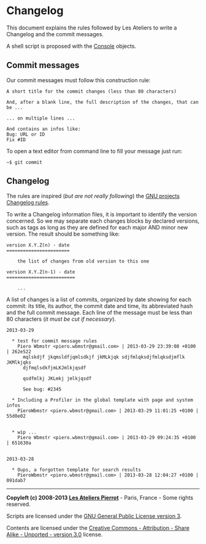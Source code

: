 Changelog
=========

This document explains the rules followed by Les Ateliers to write a Changelog and the
commit messages.

A shell script is proposed with the [Console](Console.md) objects.


Commit messages
---------------

Our commit messages must follow this construction rule:

    A short title for the commit changes (less than 80 characters)
    
    And, after a blank line, the full description of the changes, that can be ...
    
    ... on multiple lines ...
    
    And contains an infos like:
    Bug: URL or ID
    Fix #ID

To open a text editor from command line to fill your message just run:

    ~$ git commit


Changelog
---------

The rules are inspired (*but are not really following*) the [GNU projects Changelog rules](http://www.gnu.org/prep/standards/html_node/Change-Logs.html#Change-Logs).

To write a Changelog information files, it is important to identify the version concerned.
So we may separate each changes blocks by declared versions, such as tags as long as they
are defined for each major AND minor new version. The result should be something like:

    version X.Y.Z(n) - date
    =======================
    
        the list of changes from old version to this one
    
    version X.Y.Z(n-1) - date
    =========================

        ...

A list of changes is a list of commits, organized by date showing for each commit: its title,
its author, the commit date and time, its abbreviated hash and the full commit message. Each
line of the message must be less than 80 characters (*it must be cut if necessary*).

    2013-03-29

      * test for commit message rules
        Piero Wbmstr <piero.wbmstr@gmail.com> | 2013-03-29 23:39:08 +0100 | 262e522
          mqlskdjf jkqmsldfjqmlsdkjf jkMLkjqk sdjfmlqksdjfmlqksdjmflk JKMlkjqks
          djfmqlsdkfjmLKJmlkjqsdf
          
          qsdfmlkj JKLmkj jmlkjqsdf
          
          See bug: #2345   

      * Including a Profiler in the global template with page and system infos
        PïeroWbmstr <piero.wbmstr@gmail.com> | 2013-03-29 11:01:25 +0100 | 55d0e02
        

      * wip ...
        Piero Wbmstr <piero.wbmstr@gmail.com> | 2013-03-29 09:24:35 +0100 | 651630a
        

    2013-03-28

      * Oups, a forgotten template for search results
        PïeroWbmstr <piero.wbmstr@gmail.com> | 2013-03-28 12:04:27 +0100 | 091dab7



----
**Copyleft (c) 2008-2013 [Les Ateliers Pierrot](http://www.ateliers-pierrot.fr/)** - Paris, France - Some rights reserved.

Scripts are licensed under the [GNU General Public License version 3](http://www.gnu.org/licenses/gpl.html).

Contents are licensed under the [Creative Commons - Attribution - Share Alike - Unported - version 3.0](http://creativecommons.org/licenses/by-sa/3.0/) license.
